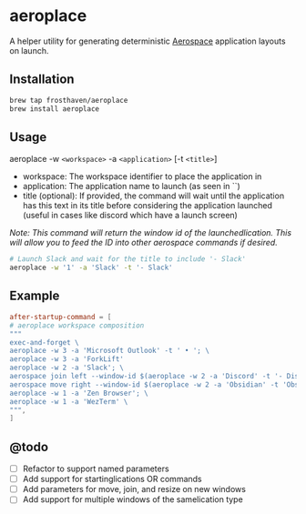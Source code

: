# aeroplace

A helper utility for generating deterministic [Aerospace](https://github.com/nikitabobko/AeroSpace)
application layouts on launch.

## Installation

```bash
brew tap frosthaven/aeroplace
brew install aeroplace
```

## Usage

aeroplace -w `<workspace>` -a `<application>` [-t `<title>`]

- workspace: The workspace identifier to place the application in
- application: The application name to launch (as seen in ``)
- title (optional): If provided, the command will wait until the application has
    this text in its title before considering the application launched (useful
    in cases like discord which have a launch screen)

*Note: This command will return the window id of the launchedlication. This
will allow you to feed the ID into other aerospace commands if desired.*

```bash
# Launch Slack and wait for the title to include '- Slack'
aeroplace -w '1' -a 'Slack' -t '- Slack'
```

## Example

```toml
after-startup-command = [
# aeroplace workspace composition
"""
exec-and-forget \
aeroplace -w 3 -a 'Microsoft Outlook' -t ' • '; \
aeroplace -w 3 -a 'ForkLift'
aeroplace -w 2 -a 'Slack'; \
aerospace join left --window-id $(aeroplace -w 2 -a 'Discord' -t '- Discord'); \
aerospace move right --window-id $(aeroplace -w 2 -a 'Obsidian' -t 'Obsidian');
aeroplace -w 1 -a 'Zen Browser'; \
aeroplace -w 1 -a 'WezTerm' \
""",
]
```

## @todo

- [ ] Refactor to support named parameters
- [ ] Add support for startinglications OR commands
- [ ] Add parameters for move, join, and resize on new windows
- [ ] Add support for multiple windows of the samelication type
